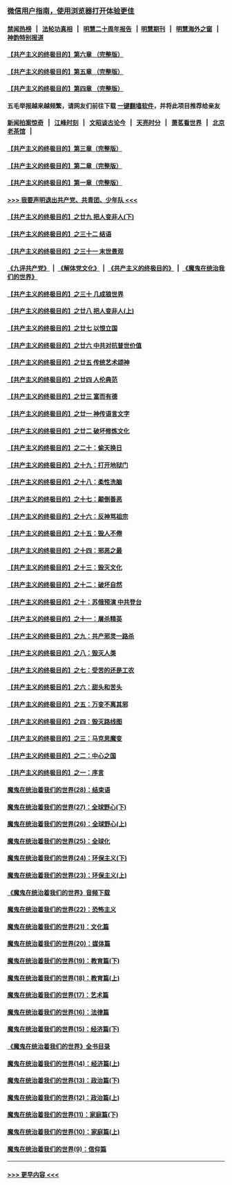 ### [微信用户指南，使用浏览器打开体验更佳](https://github.com/gfw-breaker/banned-news1/blob/master/indexes/wechat-guide.md?t=0)
#### [禁闻热榜](热点新闻.md?t=0)  &nbsp;&nbsp;|&nbsp;&nbsp; [法轮功真相](https://github.com/gfw-breaker/truth/blob/master/README.md?t=0) &nbsp;&nbsp;|&nbsp;&nbsp; [明慧二十周年报告](https://github.com/gfw-breaker/mh-reports/blob/master/README.md?t=0) &nbsp;&nbsp;|&nbsp;&nbsp;[明慧期刊](https://github.com/gfw-breaker/mh-qikan) &nbsp;&nbsp;|&nbsp;&nbsp; [明慧海外之窗](https://github.com/gfw-breaker/mh-news/blob/master/README.md?t=0) &nbsp;&nbsp;|&nbsp;&nbsp; [神韵特别报道](https://github.com/gfw-breaker/mh-news/blob/master/shenyun.md?t=0)
#### [【共产主义的终极目的】第六章 （完整版）](../pages/nsc422/n11428913.md?t=02081711) 
#### [【共产主义的终极目的】第五章 （完整版）](../pages/nsc422/n11428912.md?t=02081711) 
#### [【共产主义的终极目的】第四章 （完整版）](../pages/nsc422/n11428907.md?t=02081711) 
#### 五毛举报越来越频繁，请网友们前往下载 [一键翻墙软件](https://github.com/gfw-breaker/ssr-accounts)，并将此项目推荐给亲友
#### [新闻拍案惊奇](https://github.com/gfw-breaker/banned-news1/blob/master/pages/link4.md) &nbsp;&nbsp;|&nbsp;&nbsp; [江峰时刻](https://github.com/gfw-breaker/banned-news1/blob/master/pages/link4.md) &nbsp;&nbsp;|&nbsp;&nbsp; [文昭谈古论今](https://github.com/gfw-breaker/banned-news1/blob/master/pages/link4.md) &nbsp;&nbsp;|&nbsp;&nbsp; [天亮时分](https://github.com/gfw-breaker/banned-news1/blob/master/pages/link4.md) &nbsp;&nbsp;|&nbsp;&nbsp; [萧茗看世界](https://github.com/gfw-breaker/banned-news1/blob/master/pages/link4.md) &nbsp;&nbsp;|&nbsp;&nbsp; [北京老茶馆](https://github.com/gfw-breaker/banned-news1/blob/master/pages/link4.md) &nbsp;&nbsp;|&nbsp;&nbsp; 
#### [【共产主义的终极目的】第三章（完整版）](../pages/nsc422/n11428848.md?t=02081711) 
#### [【共产主义的终极目的】第二章（完整版）](../pages/nsc422/n11428831.md?t=02081711) 
#### [【共产主义的终极目的】第一章（完整版）](../pages/nsc422/n11417651.md?t=02081711) 
#### [>>> 我要声明退出共产党、共青团、少年队 <<<](https://github.com/begood0513/goodnews/blob/master/quit/letter.md) 
#### [【共产主义的终极目的】之廿九 把人变非人(下)](../pages/nsc422/n11344140.md?t=02081711) 
#### [【共产主义的终极目的】之三十二 结语](../pages/nsc422/n11360535.md?t=02081711) 
#### [【共产主义的终极目的】之三十一 末世景观](../pages/nsc422/n11351129.md?t=02081711) 
#### [《九评共产党》](https://github.com/begood0513/9ping.md/blob/master/README.md) &nbsp;|&nbsp; [《解体党文化》](../../../../jtdwh.md/blob/master/README.md)  &nbsp;|&nbsp; [《共产主义的终极目的》](../../../../gczydzjmd.md/blob/master/README.md) &nbsp;|&nbsp; [《魔鬼在统治我们的世界》](../../../../mgztzwmdsj.md/blob/master/README.md) 
#### [【共产主义的终极目的】之三十 几成狼世界](../pages/nsc422/n11348280.md?t=02081711) 
#### [【共产主义的终极目的】之廿八 把人变非人(上)](../pages/nsc422/n11340492.md?t=02081711) 
#### [【共产主义的终极目的】之廿七 以恨立国](../pages/nsc422/n11336944.md?t=02081711) 
#### [【共产主义的终极目的】之廿六 中共对抗普世价值](../pages/nsc422/n11324785.md?t=02081711) 
#### [【共产主义的终极目的】之廿五 传统艺术颂神](../pages/nsc422/n11296396.md?t=02081711) 
#### [【共产主义的终极目的】之廿四 人伦典范](../pages/nsc422/n11296397.md?t=02081711) 
#### [【共产主义的终极目的】之廿三 富而有德](../pages/nsc422/n11283598.md?t=02081711) 
#### [【共产主义的终极目的】之廿一 神传语言文字](../pages/nsc422/n11263265.md?t=02081711) 
#### [【共产主义的终极目的】之廿二 破坏修炼文化](../pages/nsc422/n11245728.md?t=02081711) 
#### [【共产主义的终极目的】之二十：偷天换日](../pages/nsc422/n11238846.md?t=02081711) 
#### [【共产主义的终极目的】之十九：打开地狱门](../pages/nsc422/n11206376.md?t=02081711) 
#### [【共产主义的终极目的】之十八：柔性洗脑](../pages/nsc422/n11199994.md?t=02081711) 
#### [【共产主义的终极目的】之十七：颠倒善恶](../pages/nsc422/n11179782.md?t=02081711) 
#### [【共产主义的终极目的】之十六：反神骂祖宗](../pages/nsc422/n11166798.md?t=02081711) 
#### [【共产主义的终极目的】之十五：毁人不倦](../pages/nsc422/n11166792.md?t=02081711) 
#### [【共产主义的终极目的】之十四：邪恶之最](../pages/nsc422/n11150249.md?t=02081711) 
#### [【共产主义的终极目的】之十三：毁灭文化](../pages/nsc422/n11135227.md?t=02081711) 
#### [【共产主义的终极目的】之十二：破坏自然](../pages/nsc422/n11135214.md?t=02081711) 
#### [【共产主义的终极目的】之十：苏俄预演 中共登台](../pages/nsc422/n11118424.md?t=02081711) 
#### [【共产主义的终极目的】之十一：屠杀精英](../pages/nsc422/n11118442.md?t=02081711) 
#### [【共产主义的终极目的】之九：共产邪灵一路杀](../pages/nsc422/n11114139.md?t=02081711) 
#### [【共产主义的终极目的】之八：毁灭人类](../pages/nsc422/n11108503.md?t=02081711) 
#### [【共产主义的终极目的】之七：受苦的还是工农](../pages/nsc422/n11101809.md?t=02081711) 
#### [【共产主义的终极目的】之六：甜头和苦头](../pages/nsc422/n11096971.md?t=02081711) 
#### [【共产主义的终极目的】之五：万变不离其邪](../pages/nsc422/n11091285.md?t=02081711) 
#### [【共产主义的终极目的】之四：毁灭路线图](../pages/nsc422/n11086284.md?t=02081711) 
#### [【共产主义的终极目的】之三：马克思魔变](../pages/nsc422/n11061941.md?t=02081711) 
#### [【共产主义的终极目的】之二：中心之国](../pages/nsc422/n11047728.md?t=02081711) 
#### [【共产主义的终极目的】之一：序言](../pages/nsc422/n11086077.md?t=02081711) 
#### [魔鬼在统治着我们的世界(28)：结束语](../pages/nsc422/n10936246.md?t=02081711) 
#### [魔鬼在统治着我们的世界(27)：全球野心(下)](../pages/nsc422/n10928319.md?t=02081711) 
#### [魔鬼在统治着我们的世界(26)：全球野心(上)](../pages/nsc422/n10900318.md?t=02081711) 
#### [魔鬼在统治着我们的世界(25)：全球化](../pages/nsc422/n10788205.md?t=02081711) 
#### [魔鬼在统治着我们的世界(24)：环保主义(下)](../pages/nsc422/n10695307.md?t=02081711) 
#### [魔鬼在统治着我们的世界(23)：环保主义(上)](../pages/nsc422/n10688613.md?t=02081711) 
#### [《魔鬼在统治着我们的世界》音频下载](../pages/nsc422/n10635553.md?t=02081711) 
#### [魔鬼在统治着我们的世界(22)：恐怖主义](../pages/nsc422/n10614727.md?t=02081711) 
#### [魔鬼在统治着我们的世界(21)：文化篇](../pages/nsc422/n10597706.md?t=02081711) 
#### [魔鬼在统治着我们的世界(20)：媒体篇](../pages/nsc422/n10586579.md?t=02081711) 
#### [魔鬼在统治着我们的世界(19)：教育篇(下)](../pages/nsc422/n10564808.md?t=02081711) 
#### [魔鬼在统治着我们的世界(18)：教育篇(上)](../pages/nsc422/n10526970.md?t=02081711) 
#### [魔鬼在统治着我们的世界(17)：艺术篇](../pages/nsc422/n10499093.md?t=02081711) 
#### [魔鬼在统治着我们的世界(16)：法律篇](../pages/nsc422/n10485969.md?t=02081711) 
#### [魔鬼在统治着我们的世界(15)：经济篇(下)](../pages/nsc422/n10469975.md?t=02081711) 
#### [《魔鬼在统治着我们的世界》全书目录](../pages/nsc422/n10464261.md?t=02081711) 
#### [魔鬼在统治着我们的世界(14)：经济篇(上)](../pages/nsc422/n10457370.md?t=02081711) 
#### [魔鬼在统治着我们的世界(13)：政治篇(下)](../pages/nsc422/n10448270.md?t=02081711) 
#### [魔鬼在统治着我们的世界(12)：政治篇(上)](../pages/nsc422/n10444576.md?t=02081711) 
#### [魔鬼在统治着我们的世界(11)：家庭篇(下)](../pages/nsc422/n10440961.md?t=02081711) 
#### [魔鬼在统治着我们的世界(10)：家庭篇(上)](../pages/nsc422/n10435448.md?t=02081711) 
#### [魔鬼在统治着我们的世界(9)：信仰篇](../pages/nsc422/n10432159.md?t=02081711) 

----
#### [ >>> 更早内容 <<< ](../indexes/nsc422-earlier.md)
